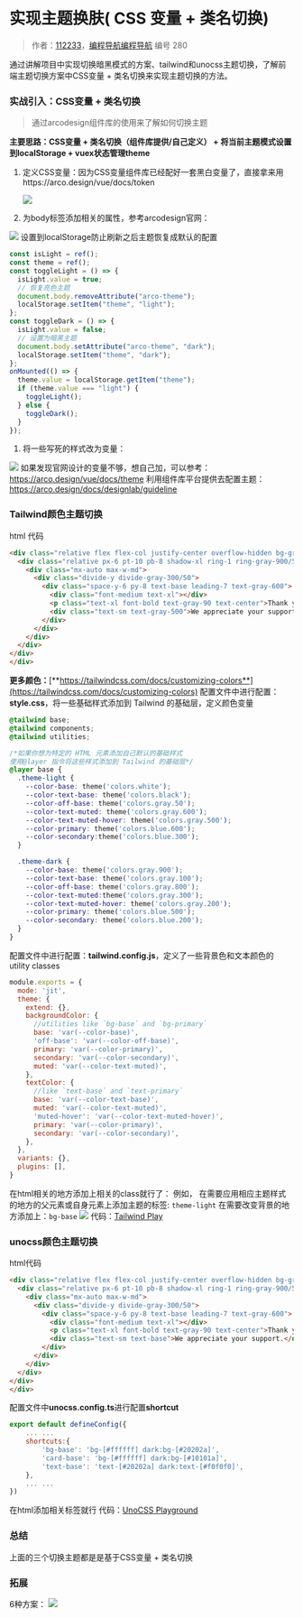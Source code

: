 # 实现主题换肤( CSS 变量 + 类名切换)

> 作者：[112233](https://wx.zsxq.com/dweb2/index/footprint/418844184181828)，[编程导航编程导航](https://wx.zsxq.com/dweb2/index/group/51122858222824) 编号 280

通过讲解项目中实现切换暗黑模式的方案、tailwind和unocss主题切换，了解前端主题切换方案中CSS变量 + 类名切换来实现主题切换的方法。

### 实战引入：**CSS变量 + 类名切换**

> 通过arcodesign组件库的使用来了解如何切换主题

**主要思路：CSS变量 + 类名切换（组件库提供/自己定义） + 将当前主题模式设置到localStorage + vuex状态管理theme**

1. 定义CSS变量：因为CSS变量组件库已经配好一套黑白变量了，直接拿来用https://arco.design/vue/docs/token 

   ![](https://pic.yupi.icu/5563/202311161420865.png)

2. 为body标签添加相关的属性，参考arcodesign官网：

![](https://pic.yupi.icu/5563/202311161420640.png) 设置到localStorage防止刷新之后主题恢复成默认的配置

```javascript
const isLight = ref();
const theme = ref();
const toggleLight = () => {
  isLight.value = true;
  // 恢复亮色主题
  document.body.removeAttribute("arco-theme");
  localStorage.setItem("theme", "light");
};
const toggleDark = () => {
  isLight.value = false;
  // 设置为暗黑主题
  document.body.setAttribute("arco-theme", "dark");
  localStorage.setItem("theme", "dark");
};
onMounted(() => {
  theme.value = localStorage.getItem("theme");
  if (theme.value === "light") {
    toggleLight();
  } else {
    toggleDark();
  }
});
```

1. 将一些写死的样式改为变量：

![](https://pic.yupi.icu/5563/202311161420070.png)
如果发现官网设计的变量不够，想自己加，可以参考：
https://arco.design/vue/docs/theme
利用组件库平台提供去配置主题：
https://arco.design/docs/designlab/guideline

### Tailwind颜色主题切换

html 代码

```html
<div class="relative flex flex-col justify-center overflow-hidden bg-gray-50 py-6 sm:py-12">
  <div class="relative px-6 pt-10 pb-8 shadow-xl ring-1 ring-gray-900/5 sm:mx-auto sm:max-w-lg sm:rounded-lg sm:px-10">
    <div class="mx-auto max-w-md">
      <div class="divide-y divide-gray-300/50">
        <div class="space-y-6 py-8 text-base leading-7 text-gray-600">
          <div class="font-medium text-xl"></div>
          <p class="text-xl font-bold text-gray-90 text-center">Thank you 🙏</p>
          <div class="text-sm text-gray-500">We appreciate your support.</div>
        </div>
      </div>
    </div>
  </div>
</div>
</div>
```

**更多颜色：**[**https://tailwindcss.com/docs/customizing-colors**](https://tailwindcss.com/docs/customizing-colors)
配置文件中进行配置：**style.css**，将一些基础样式添加到 Tailwind 的基础层，定义颜色变量

```css
@tailwind base;
@tailwind components;
@tailwind utilities;

/*如果你想为特定的 HTML 元素添加自己默认的基础样式
使用@layer 指令将这些样式添加到 Tailwind 的基础层*/
@layer base {
  .theme-light {
    --color-base: theme('colors.white'); 
    --color-text-base: theme('colors.black'); 
    --color-off-base: theme('colors.gray.50');
    --color-text-muted: theme('colors.gray.600');
    --color-text-muted-hover: theme('colors.gray.500'); 
    --color-primary: theme('colors.blue.600'); 
    --color-secondary:theme('colors.blue.300'); 
  }

  .theme-dark {
    --color-base: theme('colors.gray.900');
    --color-text-base: theme('colors.gray.100'); 
    --color-off-base: theme('colors.gray.800'); 
    --color-text-muted:theme('colors.gray.300'); 
    --color-text-muted-hover: theme('colors.gray.200');
    --color-primary: theme('colors.blue.500'); 
    --color-secondary: theme('colors.blue.200'); 
  }
}
```

配置文件中进行配置：**tailwind.config.js**，定义了一些背景色和文本颜色的 utility classes

```javascript
module.exports = {
  mode: 'jit',
  theme: {
    extend: {},
    backgroundColor: {
      //utilities like `bg-base` and `bg-primary`
      base: 'var(--color-base)',
      'off-base': 'var(--color-off-base)',
      primary: 'var(--color-primary)',
      secondary: 'var(--color-secondary)',
      muted: 'var(--color-text-muted)',
    },
    textColor: {
      //like `text-base` and `text-primary`
      base: 'var(--color-text-base)',
      muted: 'var(--color-text-muted)',
      'muted-hover': 'var(--color-text-muted-hover)',
      primary: 'var(--color-primary)',
      secondary: 'var(--color-secondary)',
    },
  },
  variants: {},
  plugins: [],
}
```

在html相关的地方添加上相关的class就行了：
例如，
在需要应用相应主题样式的地方的父元素或自身元素上添加主题的标签: `theme-light`
在需要改变背景的地方添加上：`bg-base`
![](https://pic.yupi.icu/5563/202311161420202.png)
代码：[Tailwind Play](https://play.tailwindcss.com/pGH5RsrfJ0)

### unocss颜色主题切换

html代码

```html
<div class="relative flex flex-col justify-center overflow-hidden bg-gray-50 py-6 sm:py-12">
  <div class="relative px-6 pt-10 pb-8 shadow-xl ring-1 ring-gray-900/5 sm:mx-auto sm:max-w-lg sm:rounded-lg sm:px-10">
    <div class="mx-auto max-w-md">
      <div class="divide-y divide-gray-300/50">
        <div class="space-y-6 py-8 text-base leading-7 text-gray-600">
          <div class="font-medium text-xl"></div>
          <p class="text-xl font-bold text-gray-90 text-center">Thank you 🙏</p>
          <div class="text-sm text-base">We appreciate your support.</div>
        </div>
      </div>
    </div>
  </div>
</div>
</div>
```

配置文件中**unocss.config.ts**进行配置**shortcut**

```javascript
export default defineConfig({
    ... ...
    shortcuts:{
        'bg-base': 'bg-[#ffffff] dark:bg-[#20202a]',
        'card-base': 'bg-[#ffffff] dark:bg-[#10101a]',
        'text-base': 'text-[#20202a] dark:text-[#f0f0f0]',
    },
    ... ...
})
```

在html添加相关标签就行
代码：[UnoCSS Playground](https://unocss.dev/play/?html=DwEwlgbgBAxgNgQwM5ILwCIQIE4GsrYCmiALpIVAGZyEAeVNtAtDAPZxQBWArkmZQE8WhAHYlC2KKwgTqrAO5MAFmBAhRUAEYBzJtuwIhAVgAMUAA5CAbFCQBbAFyWmARgBM6AHwAoKFFCQsIgoGDpMmsgURKTkWrryKuIWzDbmJK5m5ppMABy2SgggCky0HNhgIrouBBW6%2BoZMAJwmJgD0RraOdswI3CSsnQ52CMyKcNqD2KzcIuogTOOD5swuJl6%2Bfv7g0PDIaOjdTL39UMOjTHYg65ubATvB%2B9uqhEwCUE-qegZCAMwt7WsfDcbncgnsMEhzAgYC9rBYhHlxLR0hEkBQaIVakwAOxQJHperWFrXYEg7ZgkLoSisMQXQjgbh2PF0dKlLzAVrbIGk27mCn7fElDjU2madggZnIr4NZqS9IwsQSLwAFQKInwAmmUEAvBuAeT2OeZuTytoFdpTBfY5eFIl4AOoUBDmcxEGBgBBJTXcSRIbhO1jYEgAOg5XI2pJDkCNt05kbD-hjEG5EcT3mTPjTqfJZv20XdsWodAYdBY7C4vH4QgV4kk0lkcGKKjUGjChKYpnhTBs9icQncJNB2dCulRUWIeZkcSYCTASWWnYs6VWFmyeSQBSKilKNUqrm3dW%2BTX%2BHW7h2OAxPIynCwm3amMzm16WK0BcYHDwwp76AzOV8uJLJprvpgkDPK87wgZ8rZ-G0pj-sCb7gugkLQrC87OIiLLWmiUAYuAO64oKrZWMSUbhlmQEiukdj0mAjJWmyngZsafjAHyg7oIKW6UeE4pWq2sqClWSqeKqCDqlAno6vqrSGnGZGAYhFpMoKI52g6Toum6HrTN6vrmP6QZMTyRkggmUZGRmllmd43hAA&config=PTAEFMGcBsEsDsAuBaAJrSBDARtcz5wAPFOQ0eAe2QCcpEbYBjRcVZWAWwAdKbFIAKC69%2BoAN6DQoVOABmCcAGFK8BQHMANFNDc6kcIgCCiBrGwBXRLDkBPbdL1RDASSarID3fsMBVKtoAvqByNJScoADkFlRMkJCRgoLEoogy8pgW0GmyCoQqarDqABSS0jRZUABcoADaOtK1kUwWkIjhtJWRmhKg7tB8NZF0qJGggQC6XlM6kAAWfIgtAjVlAAWgG1uR2OrI2JgGkUO7yLUAxHIADNfXEzKYNADWVacXAExXn%2B%2BYE91SW02m2aj3YByOJz2FzkMNh91Qjxeb3OAEYrmiUb9-kDAWtIqwSPtDuBjlECSgPl8vr8Hs8quSzpcbsy-l5Al4nAYVnUGt5nIh-JRigBKLyOHzGUyMSzWOwisV8rluDylXnSSBMTB4GoogB07wV0iYqHgQzmpm4kCqICgnF182A2Ok41FOhmgWFgiAA&css=PQKgBA6gTglgLgUzAYwK4Gc4HsC2YDCAyoWABYJQIA0YAhgHYAmYcUD6AZllDhWOqgAOg7nAB0YAGLcwCAB60cggDYIAXGBDAAUKDBi0mXGADe2sGC704AWgDuCGAHNScDQFYADJ4Dc5sAACtMLKAJ5gggCMLPK2ABR2pPBIcsoAlH4WAEa0yADWTlBYqEw2yFjK3Bpw5LxxAOTllVDoYpSMYgAs3vUZ2gC%2BmsBAA&options=N4XyA)

### 总结

上面的三个切换主题都是是基于CSS变量 + 类名切换

### 拓展


6种方案：
![](https://pic.yupi.icu/5563/202311161420682.png)